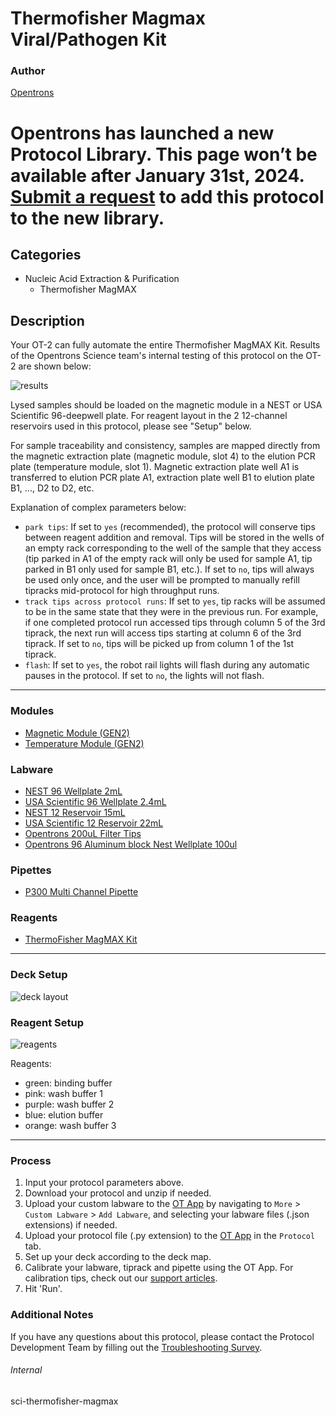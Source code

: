 # Thermofisher Magmax Viral/Pathogen Kit

### Author
[Opentrons](https://opentrons.com/)


# Opentrons has launched a new Protocol Library. This page won’t be available after January 31st, 2024. [Submit a request](https://docs.google.com/forms/d/e/1FAIpQLSdYYp9QCKow4nn0KlCVsMS3HX0eJ0N9O7-erajKvcpT0lWbSg/viewform) to add this protocol to the new library.

## Categories
* Nucleic Acid Extraction & Purification
    * Thermofisher MagMAX

## Description
Your OT-2 can fully automate the entire Thermofisher MagMAX Kit.
Results of the Opentrons Science team's internal testing of this protocol on the OT-2 are shown below:  

![results](https://opentrons-protocol-library-website.s3.amazonaws.com/custom-README-images/sci-thermofisher-magmax/results.jpeg)

Lysed samples should be loaded on the magnetic module in a NEST or USA Scientific 96-deepwell plate. For reagent layout in the 2 12-channel reservoirs used in this protocol, please see "Setup" below.

For sample traceability and consistency, samples are mapped directly from the magnetic extraction plate (magnetic module, slot 4) to the elution PCR plate (temperature module, slot 1). Magnetic extraction plate well A1 is transferred to elution PCR plate A1, extraction plate well B1 to elution plate B1, ..., D2 to D2, etc.

Explanation of complex parameters below:
* `park tips`: If set to `yes` (recommended), the protocol will conserve tips between reagent addition and removal. Tips will be stored in the wells of an empty rack corresponding to the well of the sample that they access (tip parked in A1 of the empty rack will only be used for sample A1, tip parked in B1 only used for sample B1, etc.). If set to `no`, tips will always be used only once, and the user will be prompted to manually refill tipracks mid-protocol for high throughput runs.
* `track tips across protocol runs`: If set to `yes`, tip racks will be assumed to be in the same state that they were in the previous run. For example, if one completed protocol run accessed tips through column 5 of the 3rd tiprack, the next run will access tips starting at column 6 of the 3rd tiprack. If set to `no`, tips will be picked up from column 1 of the 1st tiprack.
* `flash`: If set to `yes`, the robot rail lights will flash during any automatic pauses in the protocol. If set to `no`, the lights will not flash.

---

### Modules
* [Magnetic Module (GEN2)](https://shop.opentrons.com/collections/hardware-modules/products/magdeck)
* [Temperature Module (GEN2)](https://shop.opentrons.com/products/tempdeck?_gl=1*fess6p*_gcl_aw*R0NMLjE2MjIwMzI4MjQuQ2p3S0NBanc0N2VGQmhBOUVpd0F5OGt6TkpCLTRGNUJPc2pZbHUxSEJMZS0wX09rNVZWTll4MmZZMXN3VGlkS1pkcGdPT202S1B4OWtSb0N0cndRQXZEX0J3RQ..*_ga*MTM2NTEwNjE0OS4xNjIxMzYxMzU4*_ga_GNSMNLW4RY*MTYyNzM5OTA1Ny4yMjcuMS4xNjI3Mzk5MDcxLjA.&_ga=2.80196951.1136571263.1627304996-1365106149.1621361358)


### Labware
* [NEST 96 Wellplate 2mL](https://shop.opentrons.com/collections/lab-plates/products/nest-0-2-ml-96-well-deep-well-plate-v-bottom)
* [USA Scientific 96 Wellplate 2.4mL](https://labware.opentrons.com/?category=wellPlate)
* [NEST 12 Reservoir 15mL](https://shop.opentrons.com/collections/reservoirs/products/nest-12-well-reservoir-15-ml)
* [USA Scientific 12 Reservoir 22mL](https://labware.opentrons.com/?category=reservoir)
* [Opentrons 200uL Filter Tips](https://shop.opentrons.com/collections/opentrons-tips/products/opentrons-200ul-filter-tips)
* [Opentrons 96 Aluminum block Nest Wellplate 100ul](https://labware.opentrons.com/opentrons_96_aluminumblock_nest_wellplate_100ul?category=aluminumBlock)

### Pipettes
* [P300 Multi Channel Pipette](https://shop.opentrons.com/collections/ot-2-robot/products/8-channel-electronic-pipette)

### Reagents
* [ThermoFisher MagMAX Kit](https://www.thermofisher.com/us/en/home/industrial/animal-health/animal-health-workflow-solutions/sample-extraction.html)

---

### Deck Setup

![deck layout](https://opentrons-protocol-library-website.s3.amazonaws.com/custom-README-images/sci-thermofisher-magmax/deck.20.24+PM.png)

### Reagent Setup

![reagents](https://opentrons-protocol-library-website.s3.amazonaws.com/custom-README-images/sci-thermofisher-magmax/reagents.png)

Reagents:
* green: binding buffer
* pink: wash buffer 1
* purple: wash buffer 2
* blue: elution buffer
* orange: wash buffer 3

---

### Process
1. Input your protocol parameters above.
2. Download your protocol and unzip if needed.
3. Upload your custom labware to the [OT App](https://opentrons.com/ot-app) by navigating to `More` > `Custom Labware` > `Add Labware`, and selecting your labware files (.json extensions) if needed.
4. Upload your protocol file (.py extension) to the [OT App](https://opentrons.com/ot-app) in the `Protocol` tab.
5. Set up your deck according to the deck map.
6. Calibrate your labware, tiprack and pipette using the OT App. For calibration tips, check out our [support articles](https://support.opentrons.com/en/collections/1559720-guide-for-getting-started-with-the-ot-2).
7. Hit 'Run'.

### Additional Notes
If you have any questions about this protocol, please contact the Protocol Development Team by filling out the [Troubleshooting Survey](https://protocol-troubleshooting.paperform.co/).

###### Internal
sci-thermofisher-magmax
